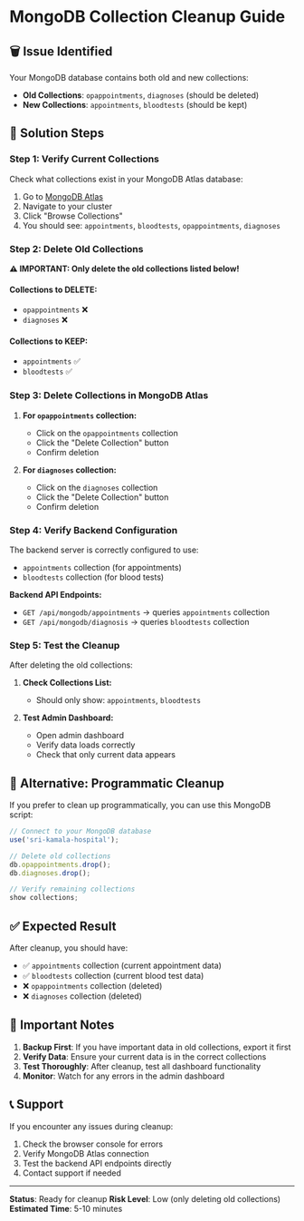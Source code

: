 # MongoDB Collection Cleanup Guide

## 🗑️ **Issue Identified**
Your MongoDB database contains both old and new collections:
- **Old Collections**: `opappointments`, `diagnoses` (should be deleted)
- **New Collections**: `appointments`, `bloodtests` (should be kept)

## 🎯 **Solution Steps**

### **Step 1: Verify Current Collections**
Check what collections exist in your MongoDB Atlas database:

1. Go to [MongoDB Atlas](https://cloud.mongodb.com/)
2. Navigate to your cluster
3. Click "Browse Collections"
4. You should see: `appointments`, `bloodtests`, `opappointments`, `diagnoses`

### **Step 2: Delete Old Collections**
**⚠️ IMPORTANT: Only delete the old collections listed below!**

#### **Collections to DELETE:**
- `opappointments` ❌
- `diagnoses` ❌

#### **Collections to KEEP:**
- `appointments` ✅
- `bloodtests` ✅

### **Step 3: Delete Collections in MongoDB Atlas**

1. **For `opappointments` collection:**
   - Click on the `opappointments` collection
   - Click the "Delete Collection" button
   - Confirm deletion

2. **For `diagnoses` collection:**
   - Click on the `diagnoses` collection
   - Click the "Delete Collection" button
   - Confirm deletion

### **Step 4: Verify Backend Configuration**

The backend server is correctly configured to use:
- `appointments` collection (for appointments)
- `bloodtests` collection (for blood tests)

**Backend API Endpoints:**
- `GET /api/mongodb/appointments` → queries `appointments` collection
- `GET /api/mongodb/diagnosis` → queries `bloodtests` collection

### **Step 5: Test the Cleanup**

After deleting the old collections:

1. **Check Collections List:**
   - Should only show: `appointments`, `bloodtests`

2. **Test Admin Dashboard:**
   - Open admin dashboard
   - Verify data loads correctly
   - Check that only current data appears

## 🔧 **Alternative: Programmatic Cleanup**

If you prefer to clean up programmatically, you can use this MongoDB script:

```javascript
// Connect to your MongoDB database
use('sri-kamala-hospital');

// Delete old collections
db.opappointments.drop();
db.diagnoses.drop();

// Verify remaining collections
show collections;
```

## ✅ **Expected Result**

After cleanup, you should have:
- ✅ `appointments` collection (current appointment data)
- ✅ `bloodtests` collection (current blood test data)
- ❌ `opappointments` collection (deleted)
- ❌ `diagnoses` collection (deleted)

## 🚨 **Important Notes**

1. **Backup First**: If you have important data in old collections, export it first
2. **Verify Data**: Ensure your current data is in the correct collections
3. **Test Thoroughly**: After cleanup, test all dashboard functionality
4. **Monitor**: Watch for any errors in the admin dashboard

## 📞 **Support**

If you encounter any issues during cleanup:
1. Check the browser console for errors
2. Verify MongoDB Atlas connection
3. Test the backend API endpoints directly
4. Contact support if needed

---

**Status**: Ready for cleanup
**Risk Level**: Low (only deleting old collections)
**Estimated Time**: 5-10 minutes
